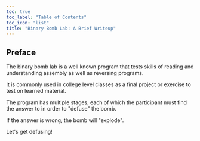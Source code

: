 ```yaml
---
toc: true
toc_label: "Table of Contents"
toc_icon: "list"
title: "Binary Bomb Lab: A Brief Writeup"
---
```

## Preface
The binary bomb lab is a well known program that tests skills of reading and understanding assembly as well as reversing programs. 

It is commonly used in college level classes as a final project or exercise to test on learned material.

The program has multiple stages, each of which the participant must find the answer to in order to "defuse" the bomb. 

If the answer is wrong, the bomb will "explode".

Let's get defusing!